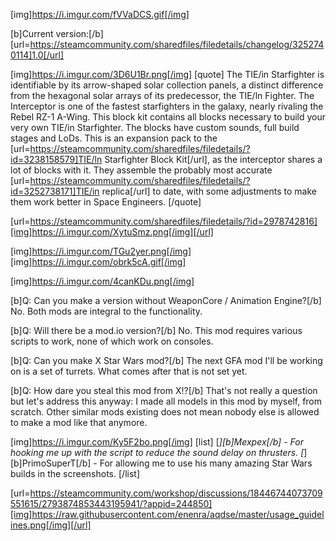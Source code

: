 [img]https://i.imgur.com/fVVaDCS.gif[/img]

[b]Current version:[/b] [url=https://steamcommunity.com/sharedfiles/filedetails/changelog/3252740114]1.0[/url]

[img]https://i.imgur.com/3D6U1Br.png[/img]
[quote]
The TIE/in Starfighter is identifiable by its arrow-shaped solar collection panels, a distinct difference from the hexagonal solar arrays of its predecessor, the TIE/ln Fighter. The Interceptor is one of the fastest starfighters in the galaxy, nearly rivaling the Rebel RZ-1 A-Wing. This block kit contains all blocks necessary to build your very own TIE/in Starfighter. The blocks have custom sounds, full build stages and LoDs. This is an expansion pack to the [url=https://steamcommunity.com/sharedfiles/filedetails/?id=3238158579]TIE/ln Starfighter Block Kit[/url], as the interceptor shares a lot of blocks with it. They assemble the probably most accurate [url=https://steamcommunity.com/sharedfiles/filedetails/?id=3252738171]TIE/in replica[/url] to date, with some adjustments to make them work better in Space Engineers. 
[/quote]

[url=https://steamcommunity.com/sharedfiles/filedetails/?id=2978742816][img]https://i.imgur.com/XytuSmz.png[/img][/url]


[img]https://i.imgur.com/TGu2yer.png[/img]
[img]https://i.imgur.com/obrk5cA.gif[/img]


[img]https://i.imgur.com/4canKDu.png[/img]

[b]Q: Can you make a version without WeaponCore / Animation Engine?[/b]
No. Both mods are integral to the functionality.

[b]Q: Will there be a mod.io version?[/b]
No. This mod requires various scripts to work, none of which work on consoles.

[b]Q: Can you make X Star Wars mod?[/b]
The next GFA mod I'll be working on is a set of turrets. What comes after that is not set yet.

[b]Q: How dare you steal this mod from X!?[/b]
That's not really a question but let's address this anyway: I made all models in this mod by myself, from scratch. Other similar mods existing does not mean nobody else is allowed to make a mod like that anymore.


[img]https://i.imgur.com/Ky5F2bo.png[/img]
[list]
[*][b]Mexpex[/b] - For hooking me up with the script to reduce the sound delay on thrusters.
[*][b]PrimoSuperT[/b] - For allowing me to use his many amazing Star Wars builds in the screenshots.
[/list]


[url=https://steamcommunity.com/workshop/discussions/18446744073709551615/2793874853443195941/?appid=244850][img]https://raw.githubusercontent.com/enenra/aqdse/master/usage_guidelines.png[/img][/url]